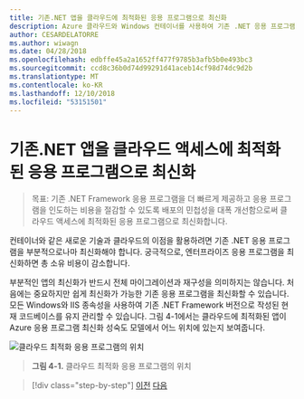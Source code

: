 ```yaml
---
title: 기존.NET 앱을 클라우드에 최적화된 응용 프로그램으로 최신화
description: Azure 클라우드와 Windows 컨테이너를 사용하여 기존 .NET 응용 프로그램 최신화
author: CESARDELATORRE
ms.author: wiwagn
ms.date: 04/28/2018
ms.openlocfilehash: edbffe45a2a1652ff477f9785b3afb5b0e493bc3
ms.sourcegitcommit: ccd8c36b0d74d99291d41aceb14cf98d74dc9d2b
ms.translationtype: MT
ms.contentlocale: ko-KR
ms.lasthandoff: 12/10/2018
ms.locfileid: "53151501"
---
```

# <a name="modernize-existing-net-apps-to-cloud-optimized-applications"></a>기존.NET 앱을 클라우드 액세스에 최적화된 응용 프로그램으로 최신화

> 목표: 기존 .NET Framework 응용 프로그램을 더 빠르게 제공하고 응용 프로그램을 인도하는 비용을 절감할 수 있도록 배포의 민첩성을 대폭 개선함으로써 클라우드 액세스에 최적화된 응용 프로그램으로 최신화합니다.

컨테이너와 같은 새로운 기술과 클라우드의 이점을 활용하려면 기존 .NET 응용 프로그램을 부분적으로나마 최신화해야 합니다. 궁극적으로, 엔터프라이즈 응용 프로그램을 최신화하면 총 소유 비용이 감소합니다.

부분적인 앱의 최신화가 반드시 전체 마이그레이션과 재구성을 의미하지는 않습니다. 처음에는 중요하지만 쉽게 최신화가 가능한 기존 응용 프로그램을 최신화할 수 있습니다. 모든 Windows와 IIS 종속성을 사용하여 기존 .NET Framework 버전으로 작성된 현재 코드베이스를 유지 관리할 수 있습니다. 그림 4-1에서는 클라우드에 최적화된 앱이 Azure 응용 프로그램 최신화 성숙도 모델에서 어느 위치에 있는지 보여줍니다.

![클라우드 최적화 응용 프로그램의 위치](./media/image1.png)

> **그림 4-1.** 클라우드 최적화 응용 프로그램의 위치

>[!div class="step-by-step"]
>[이전](../migrate-your-relational-databases-to-azure.md)
>[다음](reasons-to-modernize-existing-net-apps-to-cloud-optimized-applications.md)
